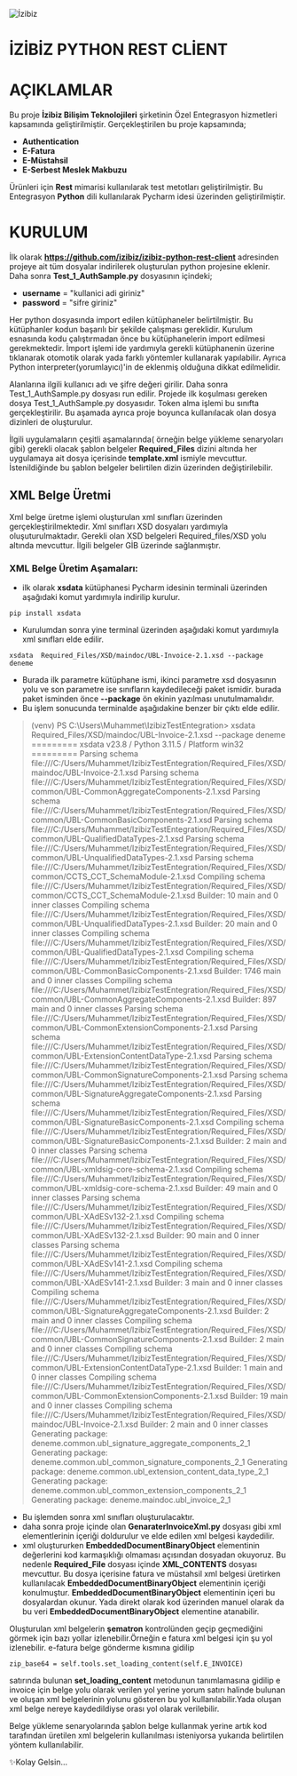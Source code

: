 

![İzibiz](https://izibiz.com.tr/wp-content/uploads/2022/11/400dpiLogo_trns.webp)
# İZİBİZ PYTHON REST CLİENT

# AÇIKLAMLAR

Bu proje **İzibiz Bilişim Teknolojileri** şirketinin Özel Entegrasyon hizmetleri kapsamında geliştirilmiştir. Gerçekleştirilen bu proje kapsamında;
 - **Authentication**
 - **E-Fatura**
 - **E-Müstahsil**
 - **E-Serbest Meslek Makbuzu**
 
Ürünleri için **Rest** mimarisi kullanılarak test metotları geliştirilmiştir. Bu Entegrasyon **Python** dili kullanılarak Pycharm idesi üzerinden geliştirilmiştir.

# KURULUM
İlk olarak **https://github.com/izibiz/izibiz-python-rest-client** adresinden projeye ait tüm dosyalar indirilerek oluşturulan python projesine eklenir. Daha sonra **Test_1_AuthSample.py** dosyasının içindeki;
 - **username** = "kullanici adi giriniz"
 - **password** = "sifre giriniz"

Her python dosyasında import edilen kütüphaneler belirtilmiştir. Bu kütüphanler kodun başarılı bir şekilde çalışması gereklidir. Kurulum esnasında kodu çalıştırmadan önce bu kütüphanelerin import edilmesi gerekmektedir. İmport işlemi ide yardımıyla gerekli kütüphanenin üzerine tıklanarak otomotik olarak yada farklı yöntemler kullanarak yapılabilir. Ayrıca Python interpreter(yorumlayıcı)'in de eklenmiş olduğuna dikkat edilmelidir.

Alanlarına ilgili kullanıcı adı ve şifre değeri girilir. Daha sonra Test_1_AuthSample.py dosyası run edilir. Projede ilk koşulması gereken dosya Test_1_AuthSample.py dosyasıdır. Token alma işlemi bu sınıfta gerçekleştirilir.  Bu aşamada ayrıca proje boyunca kullanılacak olan dosya dizinleri de oluşturulur.

İlgili uygulamaların çeşitli aşamalarında( örneğin belge yükleme senaryoları gibi) gerekli olacak şablon belgeler **Required_Files** dizini altında her uygulamaya ait dosya içerisinde **template.xml** ismiyle mevcuttur. İstenildiğinde bu şablon belgeler belirtilen dizin üzerinden değiştirilebilir.

## XML Belge Üretmi
Xml belge üretme işlemi oluşturulan xml sınıfları üzerinden gerçekleştirilmektedir. Xml sınıfları XSD dosyaları yardımıyla oluşuturulmaktadır. Gerekli olan XSD belgeleri Required_files/XSD yolu altında mevcuttur. İlgili belgeler GİB üzerinde sağlanmıştır.

### XML Belge Üretim Aşamaları:
- ilk olarak **xsdata** kütüphanesi Pycharm idesinin terminali üzerinden aşağıdaki komut yardımıyla indirilip kurulur.
```
pip install xsdata
```
- Kurulumdan sonra yine terminal üzerinden aşağıdaki komut yardımıyla xml sınıfları elde edilir.
```
xsdata  Required_Files/XSD/maindoc/UBL-Invoice-2.1.xsd --package deneme
```
- Burada ilk parametre kütüphane ismi, ikinci parametre xsd dosyasının yolu ve son parametre ise sınıfların kaydedileceği paket ismidir. burada paket isminden önce **--package** ön ekinin yazılması unutulmamalıdır.
- Bu işlem sonucunda terminalde aşağıdakine benzer bir çıktı elde edilir.
  
>(venv) PS C:\Users\Muhammet\IzibizTestEntegration> xsdata  Required_Files/XSD/maindoc/UBL-Invoice-2.1.xsd --package deneme
>========= xsdata v23.8 / Python 3.11.5 / Platform win32 =========
>Parsing schema file:///C:/Users/Muhammet/IzibizTestEntegration/Required_Files/XSD/maindoc/UBL-Invoice-2.1.xsd
>Parsing schema file:///C:/Users/Muhammet/IzibizTestEntegration/Required_Files/XSD/common/UBL-CommonAggregateComponents-2.1.xsd
>Parsing schema file:///C:/Users/Muhammet/IzibizTestEntegration/Required_Files/XSD/common/UBL-CommonBasicComponents-2.1.xsd
>Parsing schema file:///C:/Users/Muhammet/IzibizTestEntegration/Required_Files/XSD/common/UBL-QualifiedDataTypes-2.1.xsd
>Parsing schema file:///C:/Users/Muhammet/IzibizTestEntegration/Required_Files/XSD/common/UBL-UnqualifiedDataTypes-2.1.xsd
>Parsing schema file:///C:/Users/Muhammet/IzibizTestEntegration/Required_Files/XSD/common/CCTS_CCT_SchemaModule-2.1.xsd
>Compiling schema file:///C:/Users/Muhammet/IzibizTestEntegration/Required_Files/XSD/common/CCTS_CCT_SchemaModule-2.1.xsd
>Builder: 10 main and 0 inner classes
>Compiling schema file:///C:/Users/Muhammet/IzibizTestEntegration/Required_Files/XSD/common/UBL-UnqualifiedDataTypes-2.1.xsd
>Builder: 20 main and 0 inner classes
>Compiling schema file:///C:/Users/Muhammet/IzibizTestEntegration/Required_Files/XSD/common/UBL-QualifiedDataTypes-2.1.xsd
>Compiling schema file:///C:/Users/Muhammet/IzibizTestEntegration/Required_Files/XSD/common/UBL-CommonBasicComponents-2.1.xsd
>Builder: 1746 main and 0 inner classes
>Compiling schema file:///C:/Users/Muhammet/IzibizTestEntegration/Required_Files/XSD/common/UBL-CommonAggregateComponents-2.1.xsd
>Builder: 897 main and 0 inner classes
>Parsing schema file:///C:/Users/Muhammet/IzibizTestEntegration/Required_Files/XSD/common/UBL-CommonExtensionComponents-2.1.xsd
>Parsing schema file:///C:/Users/Muhammet/IzibizTestEntegration/Required_Files/XSD/common/UBL-ExtensionContentDataType-2.1.xsd
>Parsing schema file:///C:/Users/Muhammet/IzibizTestEntegration/Required_Files/XSD/common/UBL-CommonSignatureComponents-2.1.xsd
>Parsing schema file:///C:/Users/Muhammet/IzibizTestEntegration/Required_Files/XSD/common/UBL-SignatureAggregateComponents-2.1.xsd
>Parsing schema file:///C:/Users/Muhammet/IzibizTestEntegration/Required_Files/XSD/common/UBL-SignatureBasicComponents-2.1.xsd
>Compiling schema file:///C:/Users/Muhammet/IzibizTestEntegration/Required_Files/XSD/common/UBL-SignatureBasicComponents-2.1.xsd
>Builder: 2 main and 0 inner classes
>Parsing schema file:///C:/Users/Muhammet/IzibizTestEntegration/Required_Files/XSD/common/UBL-xmldsig-core-schema-2.1.xsd
>Compiling schema file:///C:/Users/Muhammet/IzibizTestEntegration/Required_Files/XSD/common/UBL-xmldsig-core-schema-2.1.xsd
>Builder: 49 main and 0 inner classes
>Parsing schema file:///C:/Users/Muhammet/IzibizTestEntegration/Required_Files/XSD/common/UBL-XAdESv132-2.1.xsd
>Compiling schema file:///C:/Users/Muhammet/IzibizTestEntegration/Required_Files/XSD/common/UBL-XAdESv132-2.1.xsd
>Builder: 90 main and 0 inner classes
>Parsing schema file:///C:/Users/Muhammet/IzibizTestEntegration/Required_Files/XSD/common/UBL-XAdESv141-2.1.xsd
>Compiling schema file:///C:/Users/Muhammet/IzibizTestEntegration/Required_Files/XSD/common/UBL-XAdESv141-2.1.xsd
>Builder: 3 main and 0 inner classes
>Compiling schema file:///C:/Users/Muhammet/IzibizTestEntegration/Required_Files/XSD/common/UBL-SignatureAggregateComponents-2.1.xsd
>Builder: 2 main and 0 inner classes
>Compiling schema file:///C:/Users/Muhammet/IzibizTestEntegration/Required_Files/XSD/common/UBL-CommonSignatureComponents-2.1.xsd
>Builder: 2 main and 0 inner classes
>Compiling schema file:///C:/Users/Muhammet/IzibizTestEntegration/Required_Files/XSD/common/UBL-ExtensionContentDataType-2.1.xsd
>Builder: 1 main and 0 inner classes
>Compiling schema file:///C:/Users/Muhammet/IzibizTestEntegration/Required_Files/XSD/common/UBL-CommonExtensionComponents-2.1.xsd
>Builder: 19 main and 0 inner classes
>Compiling schema file:///C:/Users/Muhammet/IzibizTestEntegration/Required_Files/XSD/maindoc/UBL-Invoice-2.1.xsd
>Builder: 2 main and 0 inner classes
>Generating package: deneme.common.ubl_signature_aggregate_components_2_1
>Generating package: deneme.common.ubl_common_signature_components_2_1
>Generating package: deneme.common.ubl_extension_content_data_type_2_1
>Generating package: deneme.common.ubl_common_extension_components_2_1
>Generating package: deneme.maindoc.ubl_invoice_2_1

- Bu işlemden sonra xml sınıfları oluşturulacaktır.
- daha sonra proje içinde olan **GenaraterInvoiceXml.py** dosyası gibi xml elementlerinin içeriği doldurulur ve elde edilen xml belgesi kaydedilir.
- xml oluştururken **EmbeddedDocumentBinaryObject** elementinin değerlerini kod karmaşıklığı olmaması açısından dosyadan okuyoruz. Bu nedenle **Required_File** dosyası içinde **XML_CONTENTS** dosyası mevcuttur. Bu dosya içerisine  fatura ve müstahsil xml belgesi üretirken kullanılacak **EmbeddedDocumentBinaryObject** elementinin içeriği konulmuştur. **EmbeddedDocumentBinaryObject** elementinin içeri bu dosyalardan okunur. Yada direkt olarak kod üzerinden manuel olarak da bu veri **EmbeddedDocumentBinaryObject** elementine atanabilir.

Oluşturulan xml belgelerin **şematron** kontrolünden geçip geçmediğini görmek için bazı yollar izlenebilir.Örneğin e fatura xml belgesi için şu yol izlenebilir.
e-fatura belge gönderme kısmına gidilip 
```
zip_base64 = self.tools.set_loading_content(self.E_INVOICE)
```
satırında bulunan **set_loading_content** metodunun tanımlamasına gidilip e invoice için belge yolu olarak verilen yol yerine yorum satırı halinde bulunan ve oluşan xml belgelerinin yolunu gösteren bu yol kullanılabilir.Yada oluşan xml belge nereye kaydedildiyse orası yol olarak verilebilir.

Belge yükleme senaryolarında şablon belge kullanmak yerine artık kod tarafından üretilen xml belgelerin kullanılması isteniyorsa yukarıda belirtilen yöntem kullanılabilir.

✨Kolay Gelsin...
